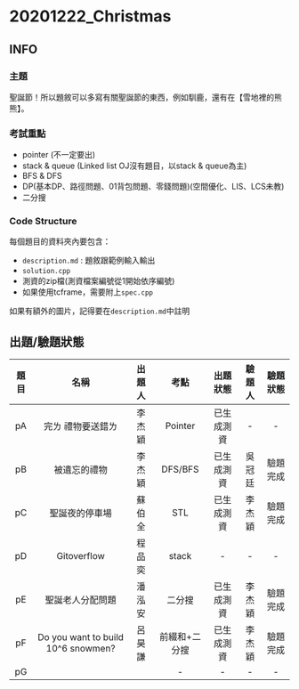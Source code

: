 ﻿# 20201222_Christmas

## INFO
### 主題
聖誕節！所以題敘可以多寫有關聖誕節的東西，例如馴鹿，還有在【雪地裡的熊熊】。


### 考試重點
- pointer (不一定要出)
- stack & queue (Linked list OJ沒有題目，以stack & queue為主)
- BFS & DFS
- DP(基本DP、路徑問題、01背包問題、零錢問題)(空間優化、LIS、LCS未教)
- 二分搜

### Code Structure
每個題目的資料夾內要包含：
- `description.md` : 題敘跟範例輸入輸出
- `solution.cpp`
- 測資的zip檔(測資檔案編號從1開始依序編號)
- 如果使用tcframe，需要附上`spec.cpp`

如果有額外的圖片，記得要在`description.md`中註明


## 出題/驗題狀態

| 題目 | 名稱         | 出題人 | 考點    | 出題狀態 | 驗題人 | 驗題狀態 |
| :--: | :----------: | :----: | :-----: | :------: | :----: | :------: |
| pA   | 完ㄌ 禮物要送錯ㄌ  | 李杰穎 | Pointer      | 已生成測資        | -      | -        |
| pB   | 被遺忘的禮物 | 李杰穎 | DFS/BFS |  已生成測資                | 吳冠廷      | 驗題完成       |
| pC   | 聖誕夜的停車場 | 蘇伯全 | STL     | 已生成測資 | 李杰穎      | 驗題完成        |
| pD   | Gitoverflow      | 程品奕      | stack       | -        | -      | -        |
| pE   |    聖誕老人分配問題    | 潘泓安      | 二分搜       | 已生成測資        | 李杰穎      | 驗題完成        |
| pF   | Do you want to build 10^6 snowmen? | 呂昊謙 | 前綴和+二分搜 | 已生成測資 | 李杰穎 | 驗題完成 |
| pG   |              |        | -       | -        | -      | -        |